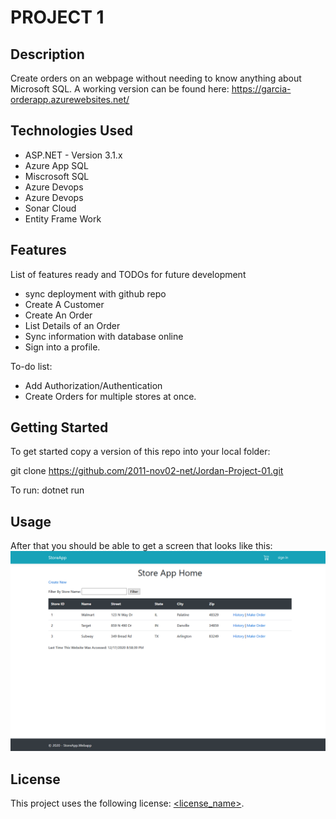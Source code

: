 # PROJECT 1

## Description

Create orders on an webpage without needing to know anything about Microsoft SQL.
A working version can be found here:
https://garcia-orderapp.azurewebsites.net/

## Technologies Used

* ASP.NET - Version 3.1.x
* Azure App SQL
* Miscrosoft SQL
* Azure Devops
* Azure Devops
* Sonar Cloud
* Entity Frame Work

## Features

List of features ready and TODOs for future development
* sync deployment with github repo
* Create A Customer
* Create An Order
* List Details of an Order
* Sync information with database online
* Sign into a profile.

To-do list:
* Add Authorization/Authentication
* Create Orders for multiple stores at once.


## Getting Started
To get started copy a version of this repo into your local folder:

git clone https://github.com/2011-nov02-net/Jordan-Project-01.git

To run: dotnet run

## Usage
After that you should be able to get a screen that looks like this:
![Welcom Page](/image.png)

## License
This project uses the following license: [<license_name>](<link>).


